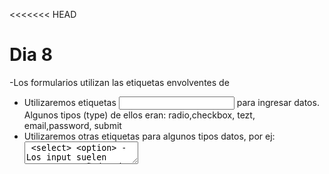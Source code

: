 <<<<<<< HEAD
# Dia 8
-Los formularios utilizan las etiquetas envolventes de <form>
- Utilizaremos etiquetas <input> para ingresar datos. Algunos tipos (type) de ellos eran: radio,checkbox, tezt, email,password, submit
- Utilizaremos otras etiquetas para algunos tipos datos, por ej: <textarea> <select> <option>
-Los input suelen estar acompañados de un <label> como descripcion
-Todos los input requieres el atributo `name` para enviar la informacion.Este debe ser unico, excepto <input>

## Metodos de GET Y POST para enviar informacion
-GET tiene un limite de 2948 caracteres y POST no se utiliza para enviar informacion de mayor tamañ, incluyendo el upload de archivos
-Normalmente GET se utiliza para obtener informacion y POST para enviarla

Ejemplos de formularios con GET:
-Buscadores
-Filtros
-Paginacion

Ejemplos de formularios con POST
-Formulario de contacto(aunque le solicitamos datos nuestro fin es mandarle cosas a ese usuario)
-Formulario de login/Registro
-Formulario de PAGO

Hacer un "login-form.html" sin estilos enviando información al atributo action=""
<form action="./"> metod="GET">
</form>
Utilizar "labels" y que el usuario y clave sean obligatorios


# Explicacio chatgpt de formulario y sus atributos:
Formularios en HTML
Los formularios ( <form>) son elementos en los que el usuario puede escribir datos y luego      enviarlos a un servidor. Dentro del formulario se colocan diferentes tipos de campos ( <input>,     <select>, <textarea>, etc.) para que el usuario rellene.

Atributos principales del<form>
method: Indica cómo se enviarán los datos.

GET: Envía los datos en la URL (visible en la barra de direcciones).
POST: Envía los datos en segundo plano, sin mostrarlos en la URL.
action: Defina la URL a la que se enviarán los datos cuando se envíe el formulario.